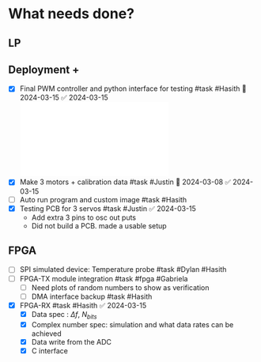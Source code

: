 


# What needs done?

## LP

## Deployment +

- [x] Final PWM controller and python interface for testing #task #Hasith 📅 2024-03-15 ✅ 2024-03-15
      ![FPGA direct programming](../Old/FPGA%20direct%20programming.md#PWM%20Module%20testing )
- [x] Make 3 motors + calibration data #task #Justin 📅 2024-03-08 ✅ 2024-03-15
- [ ] Auto run program and custom image #task #Hasith 
- [x] Testing PCB for 3 servos #task #Justin ✅ 2024-03-15
	- Add extra 3 pins to osc out puts
	- Did not build a PCB. made a usable setup
## FPGA

- [ ] SPI simulated device: Temperature probe #task #Dylan  #Hasith 
- [ ] FPGA-TX module integration #task #fpga #Gabriela 
	- [ ] Need plots of random numbers to show as verification
	- [ ] DMA interface backup #task #Hasith 

- [x] FPGA-RX #task #Hasith ✅ 2024-03-15
	- [x] Data spec : $\Delta f$, $N_{bits}$
	- [x] Complex number spec: simulation and what data rates can be achieved 
	- [x] Data write from the ADC
	- [x] C interface